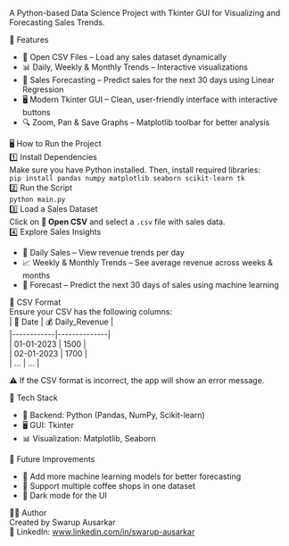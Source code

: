 A Python-based Data Science Project with Tkinter GUI for Visualizing and Forecasting Sales Trends.  

🚀 Features  
- 📂 Open CSV Files – Load any sales dataset dynamically  
- 📊 Daily, Weekly & Monthly Trends – Interactive visualizations  
- 🔮 Sales Forecasting – Predict sales for the next 30 days using Linear Regression  
- 🖥 Modern Tkinter GUI – Clean, user-friendly interface with interactive buttons  
- 🔍 Zoom, Pan & Save Graphs – Matplotlib toolbar for better analysis  

🖥 How to Run the Project  
1️⃣ Install Dependencies  
Make sure you have Python installed. Then, install required libraries:  
```pip install pandas numpy matplotlib seaborn scikit-learn tk```  
2️⃣ Run the Script  
```python main.py```  
3️⃣ Load a Sales Dataset  
Click on **📂 Open CSV** and select a `.csv` file with sales data.  
4️⃣ Explore Sales Insights  
- 📅 Daily Sales – View revenue trends per day  
- 📈 Weekly & Monthly Trends – See average revenue across weeks & months  
- 🔮 Forecast – Predict the next 30 days of sales using machine learning  

📝 CSV Format  
Ensure your CSV has the following columns:  
| 📆 Date     | 💰 Daily_Revenue |  
|------------|--------------|  
| 01-01-2023 | 1500         |  
| 02-01-2023 | 1700         |  
| ...        | ...          |  

⚠️ If the CSV format is incorrect, the app will show an error message.  

🔧 Tech Stack  
- 🐍 Backend: Python (Pandas, NumPy, Scikit-learn)  
- 🖥 GUI: Tkinter  
- 📊 Visualization: Matplotlib, Seaborn  

🔮 Future Improvements  
- 🤖 Add more machine learning models for better forecasting  
- 🏪 Support multiple coffee shops in one dataset  
- 🌙 Dark mode for the UI  

👨‍💻 Author  
Created by Swarup Ausarkar  
🔗 LinkedIn: www.linkedin.com/in/swarup-ausarkar